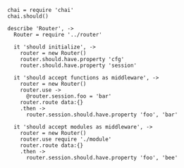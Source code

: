    chai = require 'chai'
    chai.should()

    describe 'Router', ->
      Router = require '../router'

      it 'should initialize', ->
        router = new Router()
        router.should.have.property 'cfg'
        router.should.have.property 'session'

      it 'should accept functions as middleware', ->
        router = new Router()
        router.use ->
          @router.session.foo = 'bar'
        router.route data:{}
        .then ->
          router.session.should.have.property 'foo', 'bar'

      it 'should accept modules as middleware', ->
        router = new Router()
        router.use require './module'
        router.route data:{}
        .then ->
          router.session.should.have.property 'foo', 'bee'
